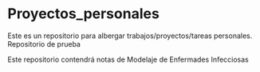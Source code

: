 # Proyectos_personales
Este es un repositorio para albergar trabajos/proyectos/tareas personales. Repositorio de prueba

Este repositorio contendrá notas de Modelaje de Enfermades Infecciosas
